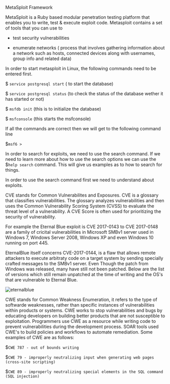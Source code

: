 MetaSploit Framework 

MetaSploit is a Ruby based modular penetration testing platform that enables you to write, test & execute exploit code. Metasploit contains a set of tools that you can use to 

- test security vulnerabilities

- enumerate networks ( process that involves gathering information about a network such as hosts, connected devices along with usernames, group info and related data) 

In order to start metasploit in Linux, the following commands need to be entered first. 

$ `service postgresql start` ( to start the database) 

$ `service postgresql status` (to check the status of the database wether it has started or not) 

$ `msfdb init` (this is to initialize the database) 

$ `msfconsole` (this starts the msfconsole) 

If all the commands are correct then we will get to the following command line 

$`msf6 >`

In order to search for exploits, we need to use the search command. If we need to learn more about how to use the search options we can use the $`help search` command. This will give us examples as to how to search for things. 

In order to use the search command first we need to understand about exploits. 

CVE stands for Common Vulnerabilites and Exposures. CVE is a glossary that classifies vulnerabilities. The glossary analyzes vulnerabilities and then uses the Common Vulnerability Scoring System (CVSS) to evaluate the threat level of a vulnerability. A CVE Score is often used for prioritizing the security of vulnerability. 

For example the Eternal Blue exploit is CVE 2017-0143 to CVE 2017-0148 are a family of cricital vulnerabilities in Microsoft SMBv1 server used in Windows 7, Windows Server 2008, Windows XP and even Windows 10 running on port 445. 

EternalBlue itself concerns CVE-2017-0144, is a flaw that allows remote attackers to execute arbitraty code on a target system by sending specially crafted messages to the SMBv1 server. Even Though the patch from Windows was released, many have still not been patched. Below are the list of versions which still remain unpatched at the time of writing and the OS's that are vulnerable to Eternal Blue. 

![eternalblue](https://user-images.githubusercontent.com/93686063/199555403-98697072-1420-4b28-b49f-dd87ebb9ae12.JPG)

CWE stands for Common Weakness Enumeration, it refers to the type of softwarde weaknesses, rather than specific instances of vulnerabilities within products or systems. CWE works to stop vulnerabilities and bugs by educating developers on building better products that are not susceptible to exploitation. Programmers use CWE as a resource while writing code to prevent vulnerabilities during the development process. SOAR tools used CWE's to build policies and workflows to automate remediation. Some examples of CWE are as follows: 

$` CWE 787 - out of bounds writing `

$` CWE 79 - improperly neutralizing input when generating web pages (cross-site scripting) `

$` CWE 89 - improperly neutralizing special elements in the SQL command (SQL injection) `
